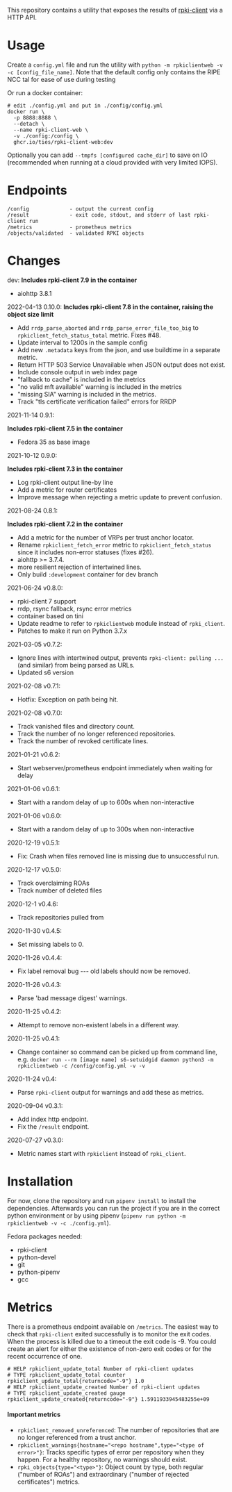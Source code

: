 This repository contains a utility that exposes the results of [rpki-client](https://www.rpki-client.org/)
via a HTTP API.

Usage
=====

Create a `config.yml` file and run the utility with `python -m rpkiclientweb -v -c [config_file_name]`.
Note that the default config only contains the RIPE NCC tal for ease of use during testing

Or run a docker container:
```
# edit ./config.yml and put in ./config/config.yml
docker run \
  -p 8888:8888 \
  --detach \
  --name rpki-client-web \
  -v ./config:/config \
  ghcr.io/ties/rpki-client-web:dev
```

Optionally you can add `--tmpfs [configured cache_dir]` to save on IO
(recommended when running at a cloud provided with very limited IOPS).

Endpoints
=========

```
/config             - output the current config
/result             - exit code, stdout, and stderr of last rpki-client run
/metrics            - prometheus metrics
/objects/validated  - validated RPKI objects
```

Changes
=======

dev:
**Includes rpki-client 7.9 in the container**

  * aiohttp 3.8.1

2022-04-13 0.10.0:
**Includes rpki-client 7.8 in the container, raising the object size limit**

  * Add `rrdp_parse_aborted` and `rrdp_parse_error_file_too_big` to `rpkiclient_fetch_status_total` metric.
    Fixes #48.
  * Update interval to 1200s in the sample config
  * Add new `.metadata` keys from the json, and use buildtime in a separate metric.
  * Return HTTP 503 Service Unavailable when JSON output does not exist.
  * Include console output in web index page
  * "fallback to cache" is included in the metrics
  * "no valid mft available" warning is included in the metrics
  * "missing SIA" warning is included in the metrics.
  * Track "tls certificate verification failed" errors for RRDP

2021-11-14 0.9.1:

**Includes rpki-client 7.5 in the container**

  * Fedora 35 as base image

2021-10-12 0.9.0:

**Includes rpki-client 7.3 in the container**

  * Log rpki-client output line-by line
  * Add a metric for router certificates
  * Improve message when rejecting a metric update to prevent confusion.

2021-08-24 0.8.1:

**Includes rpki-client 7.2 in the container**

  * Add a metric for the number of VRPs per trust anchor locator.
  * Rename `rpkiclient_fetch_error` metric to `rpkiclient_fetch_status` since it
    includes non-error statuses (fixes #26).
  * aiohttp >= 3.7.4.
  * more resilient rejection of intertwined lines.
  * Only build `:development` container for dev branch

2021-06-24 v0.8.0:
  * rpki-client 7 support
  * rrdp, rsync fallback, rsync error metrics
  * container based on tini
  * Update readme to refer to `rpkiclientweb` module instead of `rpki_client`.
  * Patches to make it run on Python 3.7.x

2021-03-05 v0.7.2:
  * Ignore lines with intertwined output, prevents `rpki-client: pulling ...`
    (and similar) from being parsed as URLs.
  * Updated s6 version

2021-02-08 v0.7.1:
  * Hotfix: Exception on path being hit.

2021-02-08 v0.7.0:
  * Track vanished files and directory count.
  * Track the number of no longer referenced repositories.
  * Track the number of revoked certificate lines.

2021-01-21 v0.6.2:
  * Start webserver/prometheus endpoint immediately when waiting for delay

2021-01-06 v0.6.1:
  * Start with a random delay of up to 600s when non-interactive

2021-01-06 v0.6.0:
  * Start with a random delay of up to 300s when non-interactive

2020-12-19 v0.5.1:
  * Fix: Crash when files removed line is missing due to unsuccessful run.

2020-12-17 v0.5.0:
  * Track overclaiming ROAs
  * Track number of deleted files

2020-12-1 v0.4.6:
  * Track repositories pulled from

2020-11-30 v0.4.5:
  * Set missing labels to 0.

2020-11-26 v0.4.4:
  * Fix label removal bug --- old labels should now be removed.

2020-11-26 v0.4.3:
  * Parse 'bad message digest' warnings.

2020-11-25 v0.4.2:
  * Attempt to remove non-existent labels in a different way.

2020-11-25 v0.4.1:
  * Change container so command can be picked up from command line, e.g. `docker run --rm [image name] s6-setuidgid daemon python3 -m rpkiclientweb -c /config/config.yml -v -v`

2020-11-24 v0.4:
  * Parse `rpki-client` output for warnings and add these as metrics.

2020-09-04 v0.3.1:

  * Add index http endpoint.
  * Fix the `/result` endpoint.

2020-07-27 v0.3.0:

  * Metric names start with `rpkiclient` instead of `rpki_client`.

Installation
============

For now, clone the repository and run `pipenv install` to install the dependencies.
Afterwards you can run the project if you are in the correct python environment
or by using pipenv (`pipenv run python -m rpkiclientweb -v -c ./config.yml`).

Fedora packages needed:
  * rpki-client
  * python-devel
  * git
  * python-pipenv
  * gcc

Metrics
=======

There is a prometheus endpoint available on `/metrics`. The easiest way to check
that `rpki-client` exited successfully is to monitor the exit codes. When the
process is killed due to a timeout the exit code is -9. You could create an
alert for either the existence of non-zero exit codes or for the recent
occurrence of one.

```
# HELP rpkiclient_update_total Number of rpki-client updates
# TYPE rpkiclient_update_total counter
rpkiclient_update_total{returncode="-9"} 1.0
# HELP rpkiclient_update_created Number of rpki-client updates
# TYPE rpkiclient_update_created gauge
rpkiclient_update_created{returncode="-9"} 1.5911933945483255e+09
```

#### Important metrics
  * `rpkiclient_removed_unreferenced`: The number of repositories that are no
    longer referenced from a trust anchor.
  * `rpkiclient_warnings{hostname="<repo hostname",type="<type of error>"}`:
    Tracks specific types of error per repository when they happen. For a healthy
    repository, no warnings should exist.
  * `rpki_objects{type="<type>"}`: Object count by type, both regular ("number of ROAs") and extraordinary ("number of rejected certificates") metrics.
